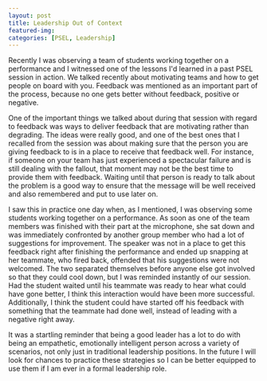 ```yaml
---
layout: post
title: Leadership Out of Context
featured-img: 
categories: [PSEL, Leadership]
---
```


Recently I was observing a team of students working together on a performance and I witnessed one of the lessons I'd learned in a past PSEL session in action. We talked recently about motivating teams and how to get people on board with you. Feedback was mentioned as an important part of the process, because no one gets better without feedback, positive or negative.

One of the important things we talked about during that session with regard to feedback was ways to deliver feedback that are motivating rather than degrading. The ideas were really good, and one of the best ones that I recalled from the session was about making sure that the person you are giving feedback to is in a place to receive that feedback well. For instance, if someone on your team has just experienced a spectacular failure and is still dealing with the fallout, that moment may not be the best time to provide them with feedback. Waiting until that person is ready to talk about the problem is a good way to ensure that the message will be well received and also remembered and put to use later on.

I saw this in practice one day when, as I mentioned, I was observing some students working together on a performance. As soon as one of the team members was finished with their part at the microphone, she sat down and was immediately confronted by another group member who had a lot of suggestions for improvement. The speaker was not in a place to get this feedback right after finishing the performance and ended up snapping at her teammate, who fired back, offended that his suggestions were not welcomed. The two separated themselves before anyone else got involved so that they could cool down, but I was reminded instantly of our session. Had the student waited until his teammate was ready to hear what could have gone better, I think this interaction would have been more successful. Additionally, I think the student could have started off his feedback with something that the teammate had done well, instead of leading with a negative right away.

It was a startling reminder that being a good leader has a lot to do with being an empathetic, emotionally intelligent person across a variety of scenarios, not only just in traditional leadership positions. In the future I will look for chances to practice these strategies so I can be better equipped to use them if I am ever in a formal leadership role.
